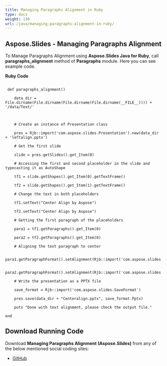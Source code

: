 ```yaml
---
title: Managing Paragraphs Alignment in Ruby
type: docs
weight: 130
url: /java/managing-paragraphs-alignment-in-ruby/
---
```


## **Aspose.Slides - Managing Paragraphs Alignment**
To Manage Paragraphs Alignment using **Aspose.Slides Java for Ruby**, call **paragraphs_alignment** method of **Paragraphs** module. Here you can see example code.

**Ruby Code**

```

 def paragraphs_alignment()

    data_dir = File.dirname(File.dirname(File.dirname(File.dirname(__FILE__)))) + '/data/Text/'



    # Create an instance of Presentation class

    pres = Rjb::import('com.aspose.slides.Presentation').new(data_dir + 'leftalign.pptx')

    # Get the first slide

    slide = pres.getSlides().get_Item(0)

    # Accessing the first and second placeholder in the slide and typecasting it as AutoShape

    tf1 = slide.getShapes().get_Item(0).getTextFrame()

    tf2 = slide.getShapes().get_Item(1).getTextFrame()

    # Change the text in both placeholders

    tf1.setText("Center Align by Aspose")

    tf2.setText("Center Align by Aspose")

    # Getting the first paragraph of the placeholders

    para1 = tf1.getParagraphs().get_Item(0)

    para2 = tf2.getParagraphs().get_Item(0)

    # Aligning the text paragraph to center

    para1.getParagraphFormat().setAlignment(Rjb::import('com.aspose.slides.TextAlignment').Center)

    para2.getParagraphFormat().setAlignment(Rjb::import('com.aspose.slides.TextAlignment').Center)

    # Write the presentation as a PPTX file 

    save_format = Rjb::import('com.aspose.slides.SaveFormat')

    pres.save(data_dir + "Centeralign.pptx", save_format.Pptx)

    puts "Done with text alignment, please check the output file."

end

```
## **Download Running Code**
Download **Managing Paragraphs Alignment (Aspose.Slides)** from any of the below mentioned social coding sites:

- [GitHub](https://github.com/aspose-slides/Aspose.Slides-for-Java/blob/master/Plugins/Aspose_Slides_Java_for_Ruby/lib/asposeslidesjava/Text/paragraphs.rb)
